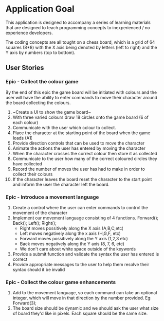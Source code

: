 # Application Goal
This application is designed to accompany a series of learning materials that are designed to teach programming concepts to inexperienced / no experience developers.

The coding concepts are all tought on a chess board, which is a grid of 64 squares (8*8) with the X axis being denoted by letters (left to right) and the Y axis by numbers (top to bottom).

## User Stories
### Epic - Collect the colour game
By the end of this epic the game board will be initiated with colours and the user will have the ability to enter commands to move their character around the board collecting the colours.

1. ~Create a UI to show the game board~
2. With three varied colours draw 18 circles onto the game board (6 of each colour)
3. Communicate with the user which colour to collect.
3. Place the character at the starting point of the board when the game loads (A1)
4. Provide direction controls that can be used to move the character
5. Animate the actions the user has entered by moving the character
6. When the character crosses the correct colour then store it as collected
7. Communicate to the user how many of the correct coloured circles they have collected
8. Record the number of moves the user has had to make in order to collect their colours
9. If the character leaves the board reset the character to the start point and inform the user the character left the board.

### Epic - Introduce a movement language
1. Create a control where the user can enter commands to control the movement of the character
2. Implement our movement language consisting of 4 functions. Forward(); Back(); Left(); Right();
    * Right moves possitively along the X axis (A,B,C,etc)
    * Left moves negatively along the x axis (H,G,F, etc)
    * Forward moves possitively along the Y axis (1,2,3 etc)
    * Back moves negatively along the Y axis (8, 7, 6, etc)
    * We don't care about white space outside of the keywords
3. Provide a submit function and validate the syntax the user has entered is correct
4. Provide appropriate messages to the user to help them resolve their syntax should it be invalid

### Epic - Collect the colour game enhancements
1. Add to the movement language, so each command can take an optional integer, which will move in that direction by the number provided. Eg Forward(3);
2. The board size should be dynamic and we should ask the user what size of board they'd like in pixels. Each square should be the same size.



